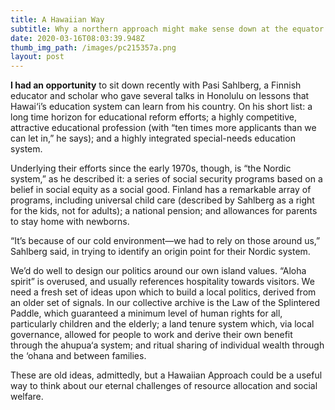 ```yaml
---
title: A Hawaiian Way
subtitle: Why a northern approach might make sense down at the equator
date: 2020-03-16T08:03:39.948Z
thumb_img_path: /images/pc215357a.png
layout: post
---
```

**I had an opportunity** to sit down recently with Pasi Sahlberg, a Finnish educator and scholar who gave several talks in Honolulu on lessons that Hawai‘i’s education system can learn from his country. On his short list: a long time horizon for educational reform efforts; a highly competitive, attractive educational profession (with “ten times more applicants than we can let in,” he says); and a highly integrated special-needs education system.

Underlying their efforts since the early 1970s, though, is “the Nordic system,” as he described it: a series of social security programs based on a belief in social equity as a social good. Finland has a remarkable array of programs, including universal child care (described by Sahlberg as a right for the kids, not for adults); a national pension; and allowances for parents to stay home with newborns.

“It’s because of our cold environment—we had to rely on those around us,” Sahlberg said, in trying to identify an origin point for their Nordic system.

We’d do well to design our politics around our own island values. “Aloha spirit” is overused, and usually references hospitality towards visitors. We need a fresh set of ideas upon which to build a local politics, derived from an older set of signals. In our collective archive is the Law of the Splintered Paddle, which guaranteed a minimum level of human rights for all, particularly children and the elderly; a land tenure system which, via local governance, allowed for people to work and derive their own benefit through the ahupua‘a system; and ritual sharing of individual wealth through the ‘ohana and between families.

These are old ideas, admittedly, but a Hawaiian Approach could be a useful way to think about our eternal challenges of resource allocation and social welfare.